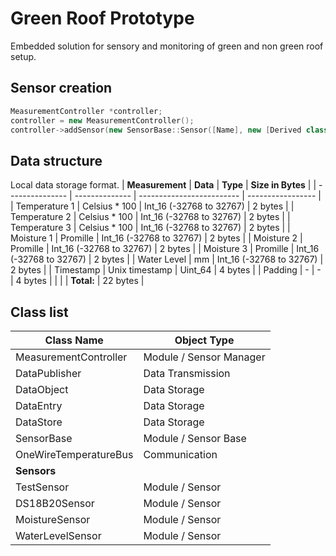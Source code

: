 # Green Roof Prototype
Embedded solution for sensory and monitoring of green and non green roof setup.

## Sensor creation
``` cpp
MeasurementController *controller;
controller = new MeasurementController();
controller->addSensor(new SensorBase::Sensor([Name], new [Derived class]));
```

## Data structure
Local data storage format.
| **Measurement** | **Data**       | **Type**                  | **Size in Bytes** |
| --------------- | -------------- | ------------------------- | ----------------- |
| Temperature 1   | Celsius \* 100 | Int\_16 (-32768 to 32767) | 2 bytes           |
| Temperature 2   | Celsius \* 100 | Int\_16 (-32768 to 32767) | 2 bytes           |
| Temperature 3   | Celsius \* 100 | Int\_16 (-32768 to 32767) | 2 bytes           |
| Moisture 1      | Promille       | Int\_16 (-32768 to 32767) | 2 bytes           |
| Moisture 2      | Promille       | Int\_16 (-32768 to 32767) | 2 bytes           |
| Moisture 3      | Promille       | Int\_16 (-32768 to 32767) | 2 bytes           |
| Water Level     | mm             | Int\_16 (-32768 to 32767) | 2 bytes           |
| Timestamp       | Unix timestamp | Uint\_64                  | 4 bytes           |
| Padding         | \-             | \-                        | 4 bytes           |
|                 |                | **Total:**                | 22 bytes          |

## Class list
| **Class Name**        | **Object Type**         |
| --------------------- | ----------------------- |
| MeasurementController | Module / Sensor Manager |
| DataPublisher         | Data Transmission       |
| DataObject            | Data Storage            |
| DataEntry             | Data Storage            |
| DataStore             | Data Storage            |
| SensorBase            | Module / Sensor Base    |
| OneWireTemperatureBus | Communication           |
| **Sensors**           |
| TestSensor            | Module  / Sensor        |
| DS18B20Sensor         | Module  / Sensor        |
| MoistureSensor        | Module  / Sensor        |
| WaterLevelSensor      | Module  / Sensor        |